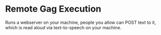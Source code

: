Remote Gag Execution
==========

Runs a webserver on your machine, people you allow can POST text to it, which is read aloud via text-to-speech on your machine.

